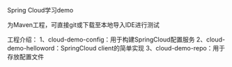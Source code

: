 Spring Cloud学习demo

为Maven工程，可直接git或下载至本地导入IDE进行测试

工程介绍：
1、cloud-demo-config：用于构建SpringCloud配置服务
2、cloud-demo-helloword：SpringCloud client的简单实现
3、cloud-demo-repo：用于存放配置文件